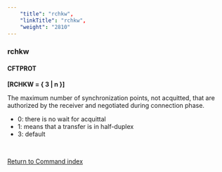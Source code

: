 ```yaml
---
    "title": "rchkw",
    "linkTitle": "rchkw",
    "weight": "2810"
---
```

<span id="rchkw"></span>

### rchkw

#### CFTPROT

****[RCHKW = { 3
&#124; n }]****

The maximum number of synchronization points, not acquitted, that are
authorized by the receiver and negotiated during connection phase.

- 0: there is no wait for acquittal
- 1: means that a transfer is in half-duplex
- 3: default

 

[Return to Command index](../../)
